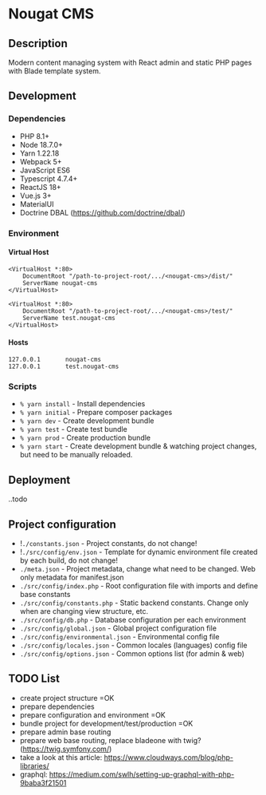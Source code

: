 # Nougat CMS

## Description
Modern content managing system with React admin and static PHP pages with Blade template system.

## Development

### Dependencies
- PHP 8.1+
- Node 18.7.0+
- Yarn 1.22.18
- Webpack 5+
- JavaScript ES6
- Typescript 4.7.4+
- ReactJS 18+
- Vue.js 3+
- MaterialUI
- Doctrine DBAL (https://github.com/doctrine/dbal/)

### Environment
#### Virtual Host
```
<VirtualHost *:80>
    DocumentRoot "/path-to-project-root/.../<nougat-cms>/dist/"
    ServerName nougat-cms
</VirtualHost>

<VirtualHost *:80>
    DocumentRoot "/path-to-project-root/.../<nougat-cms>/test/"
    ServerName test.nougat-cms
</VirtualHost>
```
#### Hosts
```
127.0.0.1		nougat-cms
127.0.0.1		test.nougat-cms
```

### Scripts
- `% yarn install` - Install dependencies
- `% yarn initial` - Prepare composer packages
- `% yarn dev` - Create development bundle
- `% yarn test` - Create test bundle
- `% yarn prod` - Create production bundle
- `% yarn start` - Create development bundle & watching project changes, but need to be manually reloaded.

## Deployment
..todo

## Project configuration
- !`./constants.json` - Project constants, do not change!
- !`./src/config/env.json` - Template for dynamic environment file created by each build, do not change!
- `./meta.json` - Project metadata, change what need to be changed. Web only metadata for manifest.json
- `./src/config/index.php` - Root configuration file with imports and define base constants
- `./src/config/constants.php` - Static backend constants. Change only when are changing view structure, etc.
- `./src/config/db.php` - Database configuration per each environment
- `./src/config/global.json` - Global project configuration file
- `./src/config/environmental.json` - Environmental config file
- `./src/config/locales.json` - Common locales (languages) config file
- `./src/config/options.json` - Common options list (for admin & web)

## TODO List
- create project structure =OK
- prepare dependencies
- prepare configuration and environment =OK
- bundle project for development/test/production =OK
- prepare admin base routing
- prepare web base routing, replace bladeone with twig? (https://twig.symfony.com/)
- take a look at this article: https://www.cloudways.com/blog/php-libraries/
- graphql: https://medium.com/swlh/setting-up-graphql-with-php-9baba3f21501

